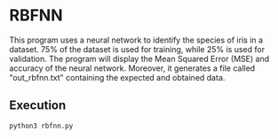 # RBFNN

This program uses a neural network to identify the species of iris in a dataset. 75% of the dataset is used for training, while 25% is used for validation. The program will display the Mean Squared Error (MSE) and accuracy of the neural network. Moreover, it generates a file called "out_rbfnn.txt" containing the expected and obtained data.

## Execution
```shell
python3 rbfnn.py
```
